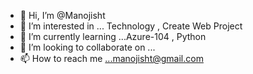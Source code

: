 - 👋 Hi, I’m @Manojisht
- 👀 I’m interested in ... Technology , Create Web Project
- 🌱 I’m currently learning ...Azure-104 , Python
- 💞️ I’m looking to collaborate on ...
- 📫 How to reach me ...manojisht@gmail.com

<!---
Manojisht/Manojisht is a ✨ special ✨ repository because its `README.md` (this file) appears on your GitHub profile.
You can click the Preview link to take a look at your changes.
--->
